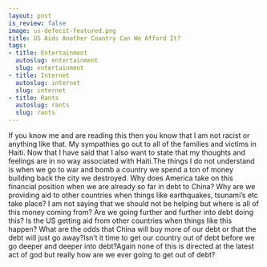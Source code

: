 ```yaml
--- 
layout: post
is_review: false
image: us-defecit-featured.png
title: US Aids Another Country Can We Afford It?
tags: 
- title: Entertainment
  autoslug: entertainment
  slug: entertainment
- title: Internet
  autoslug: internet
  slug: internet
- title: Rants
  autoslug: rants
  slug: rants
---
```

If you know me and are reading this then you know that I am not racist or anything like that. My sympathies go out to all of the families and victims in Haiti. Now that I have said that I also want to state that my thoughts and feelings are in no way associated with Haiti.The things I do not understand is when we go to war and bomb a country we spend a ton of money building back the city we destroyed. Why does America take on this financial position when we are already so far in debt to China? Why are we providing aid to other countries when things like earthquakes, tsunami’s etc take place? I am not saying that we should not be helping but where is all of this money coming from? Are we going further and further into debt doing this? Is the US getting aid from other countries when things like this happen? What are the odds that China will buy more of our debt or that the debt will just go away?Isn’t it time to get our country out of debt before we go deeper and deeper into debt?Again none of this is directed at the latest act of god but really how are we ever going to get out of debt?
